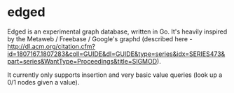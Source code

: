 # edged

Edged is an experimental graph database, written in Go. It's heavily inspired by the Metaweb / Freebase / Google's graphd (described here - http://dl.acm.org/citation.cfm?id=1807167.1807283&coll=GUIDE&dl=GUIDE&type=series&idx=SERIES473&part=series&WantType=Proceedings&title=SIGMOD).

It currently only supports insertion and very basic value queries (look up a 0/1 nodes given a value).
